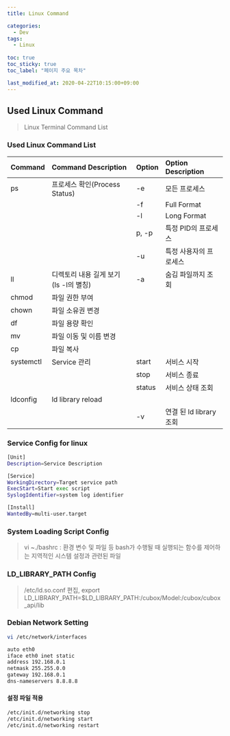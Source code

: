 ```yaml
---
title: Linux Command

categories:
  - Dev
tags:
  - Linux
  
toc: true
toc_sticky: true
toc_label: "페이지 주요 목차"

last_modified_at: 2020-04-22T10:15:00+09:00
---
```


## Used Linux Command ##

> Linux Terminal Command List

### Used Linux Command List ###

| Command | Command Description | Option | Option Description |
| :------ | :------------------ | :----- | :----------------- |
| ps | 프로세스 확인(Process Status) | -e | 모든 프로세스 |
| | | -f | Full Format |
| | | -l | Long Format |
| | | p, -p | 특정 PID의 프로세스 |
| | | -u | 특정 사용자의 프로세스 |
| ll | 디렉토리 내용 길게 보기 (ls -l의 별칭) | -a | 숨김 파일까지 조회 |
| chmod | 파일 권한 부여 | | |
| chown | 파일 소유권 변경 | | |
| df | 파일 용량 확인 | | |
| mv | 파일 이동 및 이름 변경 | | |
| cp | 파일 복사 | | |
| systemctl | Service 관리 | start | 서비스 시작
| | | stop | 서비스 종료 |
| | | status | 서비스 상태 조회 |
| ldconfig | ld library reload | | |
| | | -v | 연결 된 ld library 조회 |

### Service Config for linux ###

```bash
[Unit]
Description=Service Description

[Service]
WorkingDirectory=Target service path
ExecStart=Start exec script
SyslogIdentifier=system log identifier

[Install]
WantedBy=multi-user.target
```

### System Loading Script Config ###

> vi ~./bashrc : 환경 변수 및 파일 등 bash가 수행될 때 실행되는 함수를 제어하는 지역적인 시스템 설정과 관련된 파일

### LD_LIBRARY_PATH Config ###

> /etc/ld.so.conf 편집, export LD_LIBRARY_PATH=$LD_LIBRARY_PATH:/cubox/Model:/cubox/cubox_api/lib

### Debian Network Setting ###

```bash
vi /etc/network/interfaces

auto eth0
iface eth0 inet static
address 192.168.0.1
netmask 255.255.0.0
gateway 192.168.0.1
dns-nameservers 8.8.8.8
```

#### 설정 파일 적용 ####

```bash
/etc/init.d/networking stop
/etc/init.d/networking start
/etc/init.d/networking restart
```
